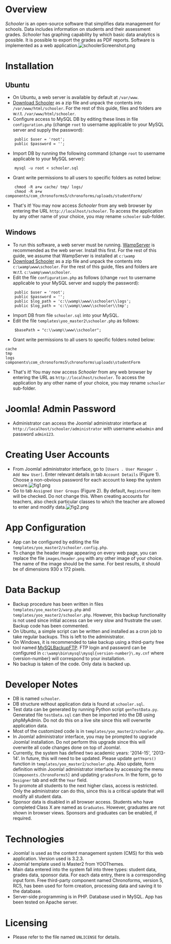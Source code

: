 # Overview #

*Schooler* is an open-source software that simplifies data management for schools. Data includes information on students and their assessment grades. *Schooler* has graphing capability by which basic data analytics is possible. It is possible to export the grades as PDF reports. Software is implemented as a web application.![schoolerScreenshot.png](https://bitbucket.org/repo/pMzyyE/images/1792185879-schoolerScreenshot.png)

# Installation #
## Ubuntu ##
* On Ubuntu, a web server is available by default at `/var/www`.
* [Download Schooler](https://bitbucket.org/arvindpdmn/schooler/downloads)  as a zip file and unpack the contents into `/var/www/html/schooler`. For the rest of this guide, files and folders are w.r.t. `/var/www/html/schooler`.
* Configure access to MySQL DB by editing these lines in file `configuration.php` (change `root` to username applicable to your MySQL server and supply the password):
```
	public $user = 'root';
	public $password = '';
```
* Import DB by running the following command (change `root` to username applicable to your MySQL server):
```
	mysql -u root < schooler.sql
```
* Grant write permissions to all users to specific folders as noted below:
```
	chmod -R a+w cache/ tmp/ logs/
	chmod -R a+w components/com_chronoforms5/chronoforms/uploads/studentForm/
```
* That's it! You may now access *Schooler* from any web browser by entering the URL `http://localhost/schooler`. To access the application by any other name of your choice, you may rename `schooler` sub-folder.

## Windows ##
* To run this software, a web server must be running. [WampServer](www.wampserver.com/en/) is recommended as the web server. Install this first. For the rest of this guide, we assume that WampServer is installed at `c:\wamp`
* [Download Schooler](https://bitbucket.org/arvindpdmn/schooler/downloads)  as a zip file and unpack the contents into `c:\wamp\www\schooler`. For the rest of this guide, files and folders are w.r.t. `c:\wamp\www\schooler`.
* Edit the file `configuration.php` as follows (change `root` to username applicable to your MySQL server and supply the password):
```
	public $user = 'root';
	public $password = '';
	public $log_path = 'c:\\wamp\\www\\schooler\\logs';
	public $log_path = 'c:\\wamp\\www\\schooler\\tmp';
```
* Import DB from file `schooler.sql` into your MySQL.
* Edit the file `templates\yoo_master2\schooler.php` as follows:
```
	$basePath = "c:\\wamp\\www\\schooler";
```
* Grant write permissions to all users to specific folders noted below:
```
cache
tmp
logs
components\com_chronoforms5\chronoforms\uploads\studentForm
```
* That's it! You may now access *Schooler* from any web browser by entering the URL as `http://localhost/schooler`. To access the application by any other name of your choice, you may rename `schooler` sub-folder.

# Joomla! Admin Password #
* Administrator can access the Joomla! administrator interface at `http://localhost/schooler/administrator` with username `webadmin` and password `admin123`.

# Creating User Accounts #
* From Joomla! administrator interface, go to `[Users . User Manager . Add New User]`. Enter relevant details in tab `Account Details` (Figure 1). Choose a non-obvious password for each account to keep the system secure.![fig1.png](https://bitbucket.org/repo/pMzyyE/images/3234526951-fig1.png)
* Go to tab `Assigned User Groups` (Figure 2). By default, `Registered` item will be checked. Do not change this. When creating accounts for teachers, also check particular classes to which the teacher are allowed to enter and modify data.![fig2.png](https://bitbucket.org/repo/pMzyyE/images/3953217511-fig2.png)

# App Configuration #
* App can be configured by editing the file `templates/yoo_master2/schooler.config.php`.
* To change the header image appearing on every web page, you can replace the file `images/header.png` with any other image of your choice. The name of the image should be the same. For best results, it should be of dimensions 930 x 172 pixels.

# Data Backup #
* Backup procedure has been written in files `templates/yoo_master2/warp.php` and `templates/yoo_master2/schooler.php`. However, this backup functionality is not used since initial access can be very slow and frustrate the user. Backup code has been commented.
* On Ubuntu, a simple script can be written and installed as a cron job to take regular backups. This is left to the administrator.
* On Windows, it is recommended to take backup using a third-party free tool named [MySQLBackupFTP](http://mysqlbackupftp.com). FTP login and password can be configured in `c:\wamp\bin\mysql\mysql{version-number}\.my.cnf` where {version-number} will correspond to your installation.
* No backup is taken of the code. Only data is backed up.

# Developer Notes #
* DB is named `schooler`.
* DB structure without application data is found at `schooler.sql`.
* Test data can be generated by running Python script `genTestData.py`. Generated file `testData.sql` can then be imported into the DB using phpMyAdmin. Do not do this on a live site since this will overwrite application data.
* Most of the customized code is in `templates/yoo_master2/schooler.php`.
* In Joomla! administrator interface, you may be prompted to upgrade Joomla! installation. Do not perform this upgrade since this will overwrite all code changes done on top of Joomla!.
* Currently, the system has defined two academic years: '2014-15', '2013-14'. In future, this will need to be updated. Please update `getYears()` function in `templates/yoo_master2/schooler.php`. Also update, form definition within Joomla! administrator interface by accessing the menu `[Components.ChronoForms5]` and updating `gradesForm`. In the  form, go to `Designer` tab and edit the `Year` field.
* To promote all students to the next higher class, access is restricted. Only the administrator can do this, since this is a critical update that will modify all student data.
* Sponsor data is disabled in all browser access. Students who have completed Class X are named as `Graduates`. However, graduates are not shown in browser views. Sponsors and graduates can be enabled, if required.

# Technologies #
* Joomla! is used as the content management system (CMS) for this web application. Version used is 3.2.3.
* Joomla! template used is Master2 from YOOThemes.
* Main data entered into the system fall into three types: student data, grades data, sponsor data. For each data entry, there is a corresponding input form. Free third-party component named Chronoforms, version 5, RC5, has been used for form creation, processing data and saving it to the database.
* Server-side programming is in PHP. Database used in MySQL. App has been tested on Apache server.

# Licensing #
* Please refer to the file named `UNLICENSE` for details.

